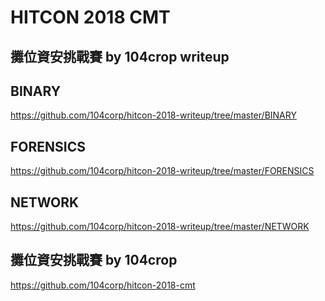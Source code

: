 # HITCON 2018 CMT
## 攤位資安挑戰賽 by 104crop writeup

## BINARY
https://github.com/104corp/hitcon-2018-writeup/tree/master/BINARY

## FORENSICS
https://github.com/104corp/hitcon-2018-writeup/tree/master/FORENSICS

## NETWORK
https://github.com/104corp/hitcon-2018-writeup/tree/master/NETWORK

## 攤位資安挑戰賽 by 104crop
https://github.com/104corp/hitcon-2018-cmt
